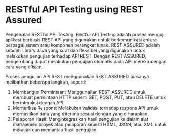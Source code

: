 # RESTful API Testing using REST Assured

Pengenalan RESTful API Testing: Restful API Testing adalah proses menguji aplikasi berbasis REST API yang digunakan untuk berkomunikasi antara berbagai sistem atau komponen perangkat lunak. REST ASSURED adalah sebuah library Java yang kuat dan fleksibel yang digunakan untuk melakukan pengujian terhadap API REST. Dengan REST ASSURED, pengembang dapat melakukan pengujian otomatis pada API mereka dengan cara yang efisien.

Proses pengujian API REST menggunakan REST ASSURED biasanya melibatkan beberapa langkah, seperti:

1. Membangun Permintaan: Menggunakan REST ASSURED untuk membuat permintaan HTTP seperti GET, POST, PUT, atau DELETE untuk berinteraksi dengan API.
2. Memeriksa Respons: Melakukan validasi terhadap respons API untuk memastikan data yang diterima sesuai dengan yang diharapkan.
3. Pelaporan Hasil: Mengintegrasikan hasil pengujian ke dalam alat manajemen proyek atau pelaporan seperti HTML, JSON, atau XML untuk melacak dan memantau hasil pengujian.